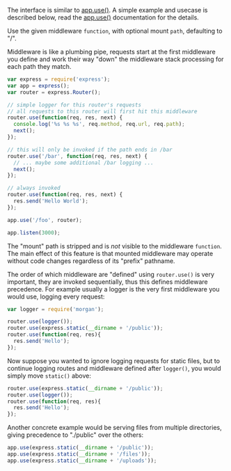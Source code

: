The interface is similar to [app.use()]('#app.use'). A simple example and usecase is described below, read the [app.use()]('#app.use') documentation for the details.

Use the given middleware `function`, with optional mount `path`, defaulting to "/".

Middleware is like a plumbing pipe, requests start at the first middleware you define and work their way "down" the middleware stack processing for each path they match.

```js
var express = require('express');
var app = express();
var router = express.Router();

// simple logger for this router's requests
// all requests to this router will first hit this middleware
router.use(function(req, res, next) {
  console.log('%s %s %s', req.method, req.url, req.path);
  next();
});

// this will only be invoked if the path ends in /bar
router.use('/bar', function(req, res, next) {
  // ... maybe some additional /bar logging ...
  next();
});

// always invoked
router.use(function(req, res, next) {
  res.send('Hello World');
});

app.use('/foo', router);

app.listen(3000);
```

The "mount" path is stripped and is _not_ visible to the middleware `function`. The main effect of this feature is that mounted middleware may operate without code changes regardless of its "prefix" pathname.

The order of which middleware are "defined" using `router.use()` is very important, they are invoked sequentially, thus this defines middleware precedence. For example usually a logger is the very first middleware you would use, logging every request:

```js
var logger = require('morgan');

router.use(logger());
router.use(express.static(__dirname + '/public'));
router.use(function(req, res){
  res.send('Hello');
});
```

Now suppose you wanted to ignore logging requests for static files, but to continue logging routes and middleware defined after `logger()`, you would simply move `static()` above:

```js
router.use(express.static(__dirname + '/public'));
router.use(logger());
router.use(function(req, res){
  res.send('Hello');
});
```

Another concrete example would be serving files from multiple directories, giving precedence to "./public" over the others:

```js
app.use(express.static(__dirname + '/public'));
app.use(express.static(__dirname + '/files'));
app.use(express.static(__dirname + '/uploads'));
```
